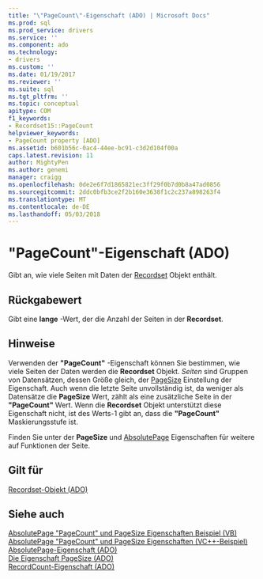```yaml
---
title: "\"PageCount\"-Eigenschaft (ADO) | Microsoft Docs"
ms.prod: sql
ms.prod_service: drivers
ms.service: ''
ms.component: ado
ms.technology:
- drivers
ms.custom: ''
ms.date: 01/19/2017
ms.reviewer: ''
ms.suite: sql
ms.tgt_pltfrm: ''
ms.topic: conceptual
apitype: COM
f1_keywords:
- Recordset15::PageCount
helpviewer_keywords:
- PageCount property [ADO]
ms.assetid: b601b56c-0ac4-44ee-bc91-c3d2d104f00a
caps.latest.revision: 11
author: MightyPen
ms.author: genemi
manager: craigg
ms.openlocfilehash: 0de2e6f7d1865821ec3ff29f0b7d0b8a47ad0856
ms.sourcegitcommit: 2ddc0bfb3ce2f2b160e3638f1c2c237a898263f4
ms.translationtype: MT
ms.contentlocale: de-DE
ms.lasthandoff: 05/03/2018
---
```

# <a name="pagecount-property-ado"></a>"PageCount"-Eigenschaft (ADO)
Gibt an, wie viele Seiten mit Daten der [Recordset](../../../ado/reference/ado-api/recordset-object-ado.md) Objekt enthält.  
  
## <a name="return-value"></a>Rückgabewert  
 Gibt eine **lange** -Wert, der die Anzahl der Seiten in der **Recordset**.  
  
## <a name="remarks"></a>Hinweise  
 Verwenden der **"PageCount"** -Eigenschaft können Sie bestimmen, wie viele Seiten der Daten werden die **Recordset** Objekt. *Seiten* sind Gruppen von Datensätzen, dessen Größe gleich, der [PageSize](../../../ado/reference/ado-api/pagesize-property-ado.md) Einstellung der Eigenschaft. Auch wenn die letzte Seite unvollständig ist, da weniger als Datensätze die **PageSize** Wert, zählt als eine zusätzliche Seite in der **"PageCount"** Wert. Wenn die **Recordset** Objekt unterstützt diese Eigenschaft nicht, ist des Werts-1 gibt an, dass die **"PageCount"** Maskierungsstufe ist.  
  
 Finden Sie unter der **PageSize** und [AbsolutePage](../../../ado/reference/ado-api/absolutepage-property-ado.md) Eigenschaften für weitere auf Funktionen der Seite.  
  
## <a name="applies-to"></a>Gilt für  
 [Recordset-Objekt (ADO)](../../../ado/reference/ado-api/recordset-object-ado.md)  
  
## <a name="see-also"></a>Siehe auch  
 [AbsolutePage "PageCount" und PageSize Eigenschaften Beispiel (VB)](../../../ado/reference/ado-api/absolutepage-pagecount-and-pagesize-properties-example-vb.md)   
 [AbsolutePage "PageCount" und PageSize Eigenschaften (VC++-Beispiel)](../../../ado/reference/ado-api/absolutepage-pagecount-and-pagesize-properties-example-vc.md)   
 [AbsolutePage-Eigenschaft (ADO)](../../../ado/reference/ado-api/absolutepage-property-ado.md)   
 [Die Eigenschaft PageSize (ADO)](../../../ado/reference/ado-api/pagesize-property-ado.md)   
 [RecordCount-Eigenschaft (ADO)](../../../ado/reference/ado-api/recordcount-property-ado.md)
